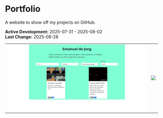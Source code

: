 # Portfolio
A website to show off my projects on GitHub.

**Active Development:** 2025-07-31 - 2025-08-02<br>
**Last Change:** 2025-08-28<br>

| | |
| :---: | :---: |
| ![](/Screenshots/1-Page.png) | ![](/Screenshots/.png) |
   